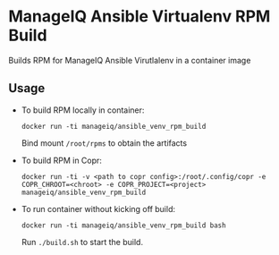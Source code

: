 # ManageIQ Ansible Virtualenv RPM Build

Builds RPM for ManageIQ Ansible Virutlalenv in a container image

## Usage

- To build RPM locally in container:

  `docker run -ti manageiq/ansible_venv_rpm_build`

  Bind mount `/root/rpms` to obtain the artifacts

- To build RPM in Copr:

  `docker run -ti -v <path to copr config>:/root/.config/copr -e COPR_CHROOT=<chroot> -e COPR_PROJECT=<project> manageiq/ansible_venv_rpm_build`

- To run container without kicking off build:

  `docker run -ti manageiq/ansible_venv_rpm_build bash`

   Run `./build.sh` to start the build.
